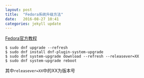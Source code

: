 ```yaml
---
layout: post
title:  "Fedora系统升级方法"
date:   2016-08-27 10:41
categories: jekyll update
---
```

[Fedora官方教程](http://fedoraproject.org/wiki/DNF_system_upgrade)  
```
$ sudo dnf upgrade --refresh
$ sudo dnf install dnf-plugin-system-upgrade
$ sudo dnf system-upgrade download --refresh --releasever=XX
$ sudo dnf system-upgrade reboot
```

其中```releasever=XX```中的XX为版本号
